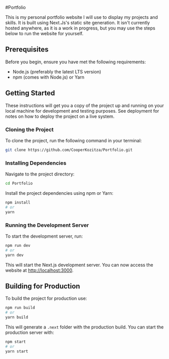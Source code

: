#Portfolio

This is my personal portfolio website I will use to display my projects and skills. It is built using Next.Js's static site generation. It isn't currently hosted anywhere, as it is a work in progress, but you may use the steps below to run the website for yourself.

## Prerequisites

Before you begin, ensure you have met the following requirements:
- Node.js (preferably the latest LTS version)
- npm (comes with Node.js) or Yarn

## Getting Started

These instructions will get you a copy of the project up and running on your local machine for development and testing purposes. See deployment for notes on how to deploy the project on a live system.

### Cloning the Project

To clone the project, run the following command in your terminal:

```bash
git clone https://github.com/CooperKozitza/Portfolio.git
```

### Installing Dependencies

Navigate to the project directory:

```bash
cd Portfolio 
```

Install the project dependencies using npm or Yarn:

```bash
npm install
# or
yarn
```

### Running the Development Server

To start the development server, run:

```bash
npm run dev
# or
yarn dev
```

This will start the Next.js development server. You can now access the website at [http://localhost:3000](http://localhost:3000).

## Building for Production

To build the project for production use:

```bash
npm run build
# or
yarn build
```

This will generate a `.next` folder with the production build. You can start the production server with:

```bash
npm start
# or
yarn start
```


